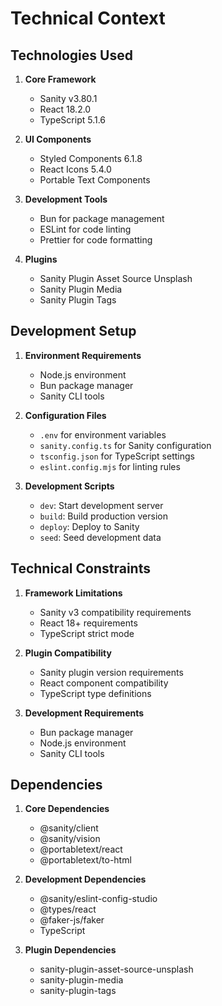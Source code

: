 # Technical Context

## Technologies Used
1. **Core Framework**
   - Sanity v3.80.1
   - React 18.2.0
   - TypeScript 5.1.6

2. **UI Components**
   - Styled Components 6.1.8
   - React Icons 5.4.0
   - Portable Text Components

3. **Development Tools**
   - Bun for package management
   - ESLint for code linting
   - Prettier for code formatting

4. **Plugins**
   - Sanity Plugin Asset Source Unsplash
   - Sanity Plugin Media
   - Sanity Plugin Tags

## Development Setup
1. **Environment Requirements**
   - Node.js environment
   - Bun package manager
   - Sanity CLI tools

2. **Configuration Files**
   - `.env` for environment variables
   - `sanity.config.ts` for Sanity configuration
   - `tsconfig.json` for TypeScript settings
   - `eslint.config.mjs` for linting rules

3. **Development Scripts**
   - `dev`: Start development server
   - `build`: Build production version
   - `deploy`: Deploy to Sanity
   - `seed`: Seed development data

## Technical Constraints
1. **Framework Limitations**
   - Sanity v3 compatibility requirements
   - React 18+ requirements
   - TypeScript strict mode

2. **Plugin Compatibility**
   - Sanity plugin version requirements
   - React component compatibility
   - TypeScript type definitions

3. **Development Requirements**
   - Bun package manager
   - Node.js environment
   - Sanity CLI tools

## Dependencies
1. **Core Dependencies**
   - @sanity/client
   - @sanity/vision
   - @portabletext/react
   - @portabletext/to-html

2. **Development Dependencies**
   - @sanity/eslint-config-studio
   - @types/react
   - @faker-js/faker
   - TypeScript

3. **Plugin Dependencies**
   - sanity-plugin-asset-source-unsplash
   - sanity-plugin-media
   - sanity-plugin-tags 
